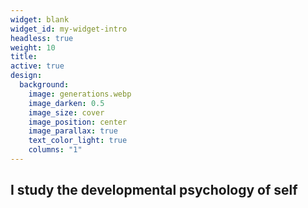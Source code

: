 ```yaml
---
widget: blank
widget_id: my-widget-intro
headless: true
weight: 10
title: 
active: true
design:
  background:
    image: generations.webp
    image_darken: 0.5
    image_size: cover
    image_position: center
    image_parallax: true
    text_color_light: true
    columns: "1"
---
```

## I study the developmental psychology of self
